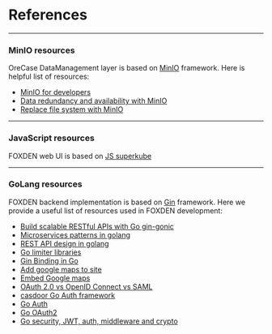 # References

---


### MinIO resources
OreCase DataManagement layer is based on [MinIO](https://min.io/) framework.
Here is helpful list of resources:
- [MinIO for developers](https://www.youtube.com/watch?v=gY090GEDdu8&list=PLFOIsHSSYIK37B3VtACkNksUw8_puUuAC&pp=iAQB)
- [Data redundancy and availability with MinIO](https://www.youtube.com/watch?v=QniHMNNmbfI)
- [Replace file system with MinIO](https://medium.com/cloud-native-daily/replace-filesystem-with-minio-golang-3148c61f2d28)


---


### JavaScript resources
FOXDEN web UI is based on [JS superkube](https://imperavi.com/superkube/)


---


### GoLang resources
FOXDEN backend implementation is based on [Gin](https://gin-gonic.com/) framework.
Here we provide a useful list of resources used in FOXDEN development:
- [Build scalable RESTful APIs with Go gin-gonic](https://medium.com/@wahyubagus1910/build-scalable-restful-api-with-golang-gin-gonic-framework-43793c730d10)
- [Microservices patterns in golang](https://levelup.gitconnected.com/12-microservices-pattern-i-wish-i-knew-before-the-system-design-interview-5c35919f16a2)
- [REST API design in golang](https://medium.com/@lordmoma/build-a-social-network-in-go-3-architecture-fd99e3647026)
- [Go limiter libraries](https://medium.com/@insanmod/it-was-necessary-to-test-and-compare-libraries-for-rate-limiting-for-golang-b3b80e17f675)
- [Gin Binding in Go](https://blog.logrocket.com/gin-binding-in-go-a-tutorial-with-examples/)
- [Add google maps to site](https://developers.google.com/maps/documentation/javascript/adding-a-google-map#maps_add_map-javascript)
- [Embed Google maps](https://developers.google.com/maps/documentation/embed/embedding-map)
- [OAuth 2.0 vs OpenID Connect vs SAML](https://www.okta.com/identity-101/whats-the-difference-between-oauth-openid-connect-and-saml/)
- [casdoor Go Auth framework](https://github.com/casdoor/casdoor)
- [Go Auth](https://www.jetbrains.com/go/guide/tutorials/authentication-for-go-apps/auth/)
- [Go OAuth2](https://github.com/go-oauth2/oauth2)
- [Go security, JWT, auth, middleware and crypto](https://www.squash.io/golang-security-jwt-authentication-middleware-and-crypto-packages-in-gin/)
